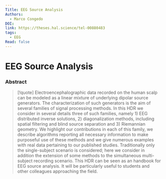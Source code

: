 ```yaml
---
Title: EEG Source Analysis
Authors:
  - Marco Congedo
DOI: 
link: https://theses.hal.science/tel-00880483
tags:
  - EEG
Read: false
---
```


# EEG Source Analysis

### Abstract
>[!quote] Electroencephalographic data recorded on the human scalp can be modeled as a linear mixture of underlying dipolar source generators. The characterization of such generators is the aim of several families of signal processing methods. In this HDR we consider in several details three of such families, namely 1) EEG distributed inverse solutions, 2) diagonalization methods, including spatial filtering and blind source separation and 3) Riemannian geometry. We highlight our contributions in each of this family, we describe algorithms reporting all necessary information to make purposeful use of these methods and we give numerous examples with real data pertaining to our published studies. Traditionally only the single-subject scenario is considered; here we consider in addition the extension of some methods to the simultaneous multi-subject recording scenario. This HDR can be seen as an handbook for EEG source analysis. It will be particularly useful to students and other colleagues approaching the field.

